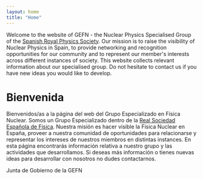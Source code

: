 ```yaml
---
layout: home
title: "Home"
---
```


Welcome to the website of GEFN - the Nuclear Physics Specialised Group of the <a href="https://rsef.es/">Spanish Royal Physics Society</a>. 
Our mission is to raise the visibility of Nuclear Physics in Spain, to provide networking and recognition opportunities for our 
community and to represent our member's interests across different instances of society. 
This website collects relevant information about our specialised group. 
Do not hesitate to contact us if you have new ideas you would like to develop. 

# Bienvenida
Bienvenidos/as a la página del web del Grupo Especializado en Física Nuclear. 
Somos un Grupo Especializado dentro de la <a href="https://rsef.es/">Real Sociedad Española de Física</a>.
Nuestra misión es hacer visible la Física Nuclear en España, proveer a nuestra comunidad de oportunidades para relacionarse
y representar los intereses de nuestros miembros en distintas instances. 
En esta página encontrarás información relativa a nuestro grupo y las actividades que desarrollamos. 
Si deseas más información  o tienes nuevas ideas para desarrollar con nosotros no dudes contactarnos.

Junta de Gobierno de la GEFN
